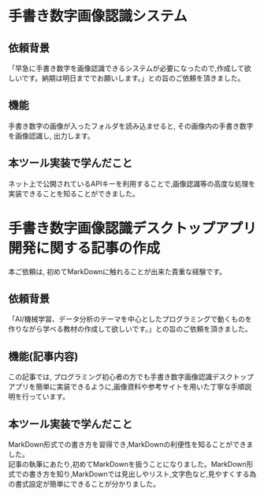 # 手書き数字画像認識システム
## 依頼背景
「早急に手書き数字を画像認識できるシステムが必要になったので,作成して欲しいです。納期は明日まででお願いします。」との旨のご依頼を頂きました。
## 機能
手書き数字の画像が入ったフォルダを読み込ませると, その画像内の手書き数字を画像認識し, 出力します。
## 本ツール実装で学んだこと
ネット上で公開されているAPIキーを利用することで,画像認識等の高度な処理を実装できることを知ることができました。
# 手書き数字画像認識デスクトップアプリ開発に関する記事の作成
本ご依頼は, 初めてMarkDownに触れることが出来た貴重な経験です。
## 依頼背景
「AI/機械学習、データ分析のテーマを中心としたプログラミングで動くものを作りながら学べる教材の作成して欲しいです。」との旨のご依頼を頂きました。
## 機能(記事内容)
この記事では, プログラミング初心者の方でも手書き数字画像認識デスクトップアプリを簡単に実装できるように,画像資料や参考サイトを用いた丁寧な手順説明を行っています。
## 本ツール実装で学んだこと
MarkDown形式での書き方を習得でき,MarkDownの利便性を知ることができました。
<br>記事の執筆にあたり,初めてMarkDownを扱うことになりました。MarkDown形式での書き方を知り,MarkDownでは見出しやリスト,文字色など,見やすくする為の書式設定が簡単にできることが分かりました。
